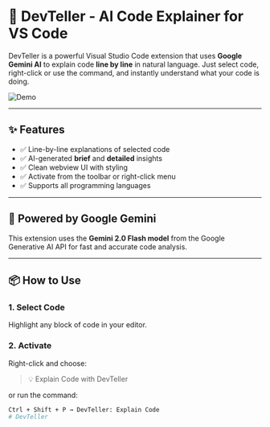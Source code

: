 # 🚀 DevTeller - AI Code Explainer for VS Code

DevTeller is a powerful Visual Studio Code extension that uses **Google Gemini AI** to explain code **line by line** in natural language. Just select code, right-click or use the command, and instantly understand what your code is doing.

![Demo](media/demo.gif)

---

## ✨ Features

- ✅ Line-by-line explanations of selected code
- ✅ AI-generated **brief** and **detailed** insights
- ✅ Clean webview UI with styling
- ✅ Activate from the toolbar or right-click menu
- ✅ Supports all programming languages

---

## 🧠 Powered by Google Gemini

This extension uses the **Gemini 2.0 Flash model** from the Google Generative AI API for fast and accurate code analysis.

---

## 📦 How to Use

### 1. **Select Code**
Highlight any block of code in your editor.

### 2. **Activate**
Right-click and choose:

> 💡 Explain Code with DevTeller

or run the command:

```bash
Ctrl + Shift + P → DevTeller: Explain Code
# DevTeller
